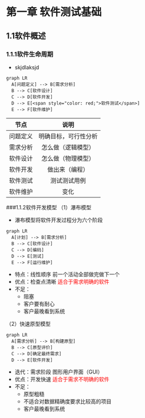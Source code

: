# 第一章 软件测试基础
## 1.1软件概述
### 1.1.1软件生命周期
- skjdlaksjd
```mermaid
graph LR 
  A[问题定义] --> B[需求分析]
  B --> C[软件设计]
  C --> D[软件开发]
  D --> E[<span style="color: red;">软件测试</span>]
  E --> F[软件维护]
```
| 节点   | 说明           |
| :------: | :--------------: |
| 问题定义 | 明确目标，可行性分析 |
| 需求分析 | 怎么做（逻辑模型）|
| 软件设计 | 怎么做（物理模型） |
| 软件开发 | 做出来（编程）|
| 软件测试 | 测试测试用例 |
| 软件维护 | 变化 |
###1.1.2软件开发模型
（1）瀑布模型
- 瀑布模型将软件开发过程分为六个阶段
```mermaid
graph LR 
  A[计划] --> B[需求分析]
  B --> C[软件设计]
  C --> D[编码]
  D --> E[测试]
  E --> F[运行维护]
```
- 特点：线性顺序 前一个活动全部做完做下一个
- 优点：检查点清晰 <span style="color: red;">适合于需求明确的软件</span>
- 不足：
    - 阻塞
    - 客户要有耐心
    - 客户最晚看到系统

（2）快速原型模型
```mermaid
graph LR 
  A[需求分析] --> B[构建原型]
  B --> C[原型评价]
  C --> D[确定最终需求]
  D --> E[软件开发]
```
- 迭代：需求阶段 图形用户界面（GUI）
- 优点：开发快速 <span style="color: red;">适合于需求不明确的软件</span>
- 不足：
    - 原型粗糙
    - 不适合对数据精确度要求比较高的项目
    - 客户最晚看到系统
